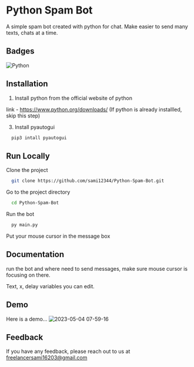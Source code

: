 
# Python Spam Bot
A simple spam bot created with python for chat. Make easier to send many texts, chats at a time. 


## Badges

![Python](https://img.shields.io/badge/python-3670A0?style=for-the-badge&logo=python&logoColor=ffdd54)

## Installation

1. Install python from the official website of python

link - https://www.python.org/downloads/
(If python is already installled, skip this step)

3. Install pyautogui

```bash
  pip3 intall pyautogui
```


## Run Locally

Clone the project

```bash
  git clone https://github.com/sami12344/Python-Spam-Bot.git
```

Go to the project directory

```bash
  cd Python-Spam-Bot
```
 Run the bot
```bash
  py main.py
```
 Put your mouse cursor in the message box

## Documentation

run the bot and where need to send messages, make sure mouse cursor is focusing on there.

Text, x, delay variables you can edit.


## Demo

Here is a demo...
![2023-05-04 07-59-16](https://user-images.githubusercontent.com/77746252/236095853-e1da2158-be41-4c3f-a981-d402a88f6713.gif)

## Feedback

If you have any feedback, please reach out to us at freelancersami16203@gmail.com

